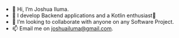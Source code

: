 - 👋 Hi, I’m Joshua Iluma.
- 👀 I develop Backend applications and a Kotlin enthusiast🥳
- 💞️ I’m looking to collaborate with anyone on any Software Project.
- 📫 Email me on joshuailuma@gmail.com.

<!---
Joshuailuma/Joshuailuma is a ✨ special ✨ repository because its `README.md` (this file) appears on your GitHub profile.
You can click the Preview link to take a look at your changes.
--->
